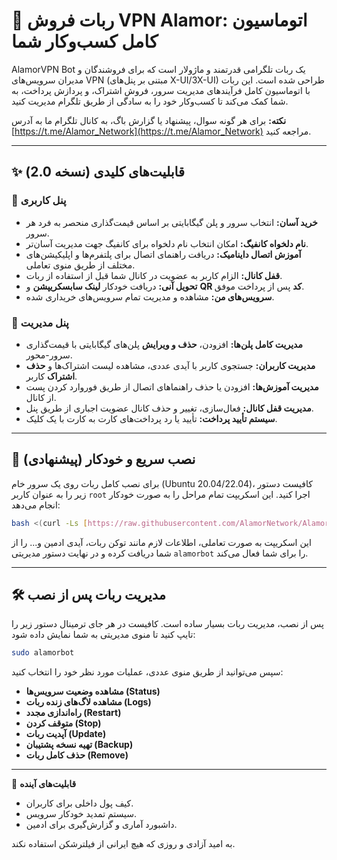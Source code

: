 # 🚀 ربات فروش VPN Alamor: اتوماسیون کامل کسب‌وکار شما

AlamorVPN Bot یک ربات تلگرامی قدرتمند و ماژولار است که برای فروشندگان و مدیران سرویس‌های VPN (مبتنی بر پنل‌های X-UI/3X-UI) طراحی شده است. این ربات با اتوماسیون کامل فرآیندهای مدیریت سرور، فروش اشتراک، و پردازش پرداخت، به شما کمک می‌کند تا کسب‌وکار خود را به سادگی از طریق تلگرام مدیریت کنید.

**نکته:** برای هر گونه سوال، پیشنهاد یا گزارش باگ، به کانال تلگرام ما به آدرس [https://t.me/Alamor_Network](https://t.me/Alamor_Network) مراجعه کنید.

---
## ✨ قابلیت‌های کلیدی (نسخه 2.0)

### 👤 پنل کاربری
- **خرید آسان:** انتخاب سرور و پلن گیگابایتی بر اساس قیمت‌گذاری منحصر به فرد هر سرور.
- **نام دلخواه کانفیگ:** امکان انتخاب نام دلخواه برای کانفیگ جهت مدیریت آسان‌تر.
- **آموزش اتصال داینامیک:** دریافت راهنمای اتصال برای پلتفرم‌ها و اپلیکیشن‌های مختلف از طریق منوی تعاملی.
- **قفل کانال:** الزام کاربر به عضویت در کانال شما قبل از استفاده از ربات.
- **تحویل آنی:** دریافت خودکار **لینک سابسکریپشن** و **QR کد** پس از پرداخت موفق.
- **سرویس‌های من:** مشاهده و مدیریت تمام سرویس‌های خریداری شده.

### 💼 پنل مدیریت
- **مدیریت کامل پلن‌ها:** افزودن، **حذف و ویرایش** پلن‌های گیگابایتی با قیمت‌گذاری سرور-محور.
- **مدیریت کاربران:** جستجوی کاربر با آیدی عددی، مشاهده لیست اشتراک‌ها و **حذف اشتراک** کاربر.
- **مدیریت آموزش‌ها:** افزودن یا حذف راهنماهای اتصال از طریق فوروارد کردن پست از کانال.
- **مدیریت قفل کانال:** فعال‌سازی، تغییر و حذف کانال عضویت اجباری از طریق پنل.
- **سیستم تأیید پرداخت:** تأیید یا رد پرداخت‌های کارت به کارت با یک کلیک.

---
## 🚀 نصب سریع و خودکار (پیشنهادی)

برای نصب کامل ربات روی یک سرور خام (Ubuntu 20.04/22.04)، کافیست دستور زیر را به عنوان کاربر `root` اجرا کنید. این اسکریپت تمام مراحل را به صورت خودکار انجام می‌دهد:

```bash
bash <(curl -Ls [https://raw.githubusercontent.com/AlamorNetwork/AlamorVPN_Bot/main/install.sh](https://raw.githubusercontent.com/AlamorNetwork/AlamorVPN_Bot/main/install.sh)) install
```
این اسکریپت به صورت تعاملی، اطلاعات لازم مانند توکن ربات، آیدی ادمین و... را از شما دریافت کرده و در نهایت دستور مدیریتی `alamorbot` را برای شما فعال می‌کند.

---
## 🛠️ مدیریت ربات پس از نصب

پس از نصب، مدیریت ربات بسیار ساده است. کافیست در هر جای ترمینال دستور زیر را تایپ کنید تا منوی مدیریتی به شما نمایش داده شود:

```bash
sudo alamorbot
```

سپس می‌توانید از طریق منوی عددی، عملیات مورد نظر خود را انتخاب کنید:
- **مشاهده وضعیت سرویس‌ها (Status)**
- **مشاهده لاگ‌های زنده ربات (Logs)**
- **راه‌اندازی مجدد (Restart)**
- **متوقف کردن (Stop)**
- **آپدیت ربات (Update)**
- **تهیه نسخه پشتیبان (Backup)**
- **حذف کامل ربات (Remove)**

---
🔮 **قابلیت‌های آینده**
- کیف پول داخلی برای کاربران.
- سیستم تمدید خودکار سرویس.
- داشبورد آماری و گزارش‌گیری برای ادمین.

به امید آزادی و روزی که هیچ ایرانی از فیلترشکن استفاده نکند.
